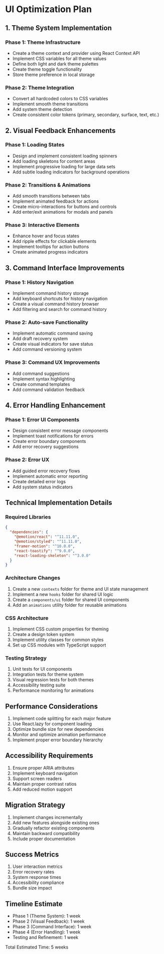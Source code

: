 # UI Optimization Plan

## 1. Theme System Implementation
### Phase 1: Theme Infrastructure
- Create a theme context and provider using React Context API
- Implement CSS variables for all theme values
- Define both light and dark theme palettes
- Create theme toggle functionality
- Store theme preference in local storage

### Phase 2: Theme Integration
- Convert all hardcoded colors to CSS variables
- Implement smooth theme transitions
- Add system theme detection
- Create consistent color tokens (primary, secondary, surface, text, etc.)

## 2. Visual Feedback Enhancements
### Phase 1: Loading States
- Design and implement consistent loading spinners
- Add loading skeletons for content areas
- Implement progressive loading for large data sets
- Add subtle loading indicators for background operations

### Phase 2: Transitions & Animations
- Add smooth transitions between tabs
- Implement animated feedback for actions
- Create micro-interactions for buttons and controls
- Add enter/exit animations for modals and panels

### Phase 3: Interactive Elements
- Enhance hover and focus states
- Add ripple effects for clickable elements
- Implement tooltips for action buttons
- Create animated progress indicators

## 3. Command Interface Improvements
### Phase 1: History Navigation
- Implement command history storage
- Add keyboard shortcuts for history navigation
- Create a visual command history browser
- Add filtering and search for command history

### Phase 2: Auto-save Functionality
- Implement automatic command saving
- Add draft recovery system
- Create visual indicators for save status
- Add command versioning system

### Phase 3: Command UX Improvements
- Add command suggestions
- Implement syntax highlighting
- Create command templates
- Add command validation feedback

## 4. Error Handling Enhancement
### Phase 1: Error UI Components
- Design consistent error message components
- Implement toast notifications for errors
- Create error boundary components
- Add error recovery suggestions

### Phase 2: Error UX
- Add guided error recovery flows
- Implement automatic error reporting
- Create detailed error logs
- Add system status indicators

## Technical Implementation Details

### Required Libraries
```json
{
  "dependencies": {
    "@emotion/react": "^11.11.0",
    "@emotion/styled": "^11.11.0",
    "framer-motion": "^10.0.0",
    "react-toastify": "^9.0.0",
    "react-loading-skeleton": "^3.0.0"
  }
}
```

### Architecture Changes
1. Create a new `contexts` folder for theme and UI state management
2. Implement a new `hooks` folder for shared UI logic
3. Create a `components/ui` folder for shared UI components
4. Add an `animations` utility folder for reusable animations

### CSS Architecture
1. Implement CSS custom properties for theming
2. Create a design token system
3. Implement utility classes for common styles
4. Set up CSS modules with TypeScript support

### Testing Strategy
1. Unit tests for UI components
2. Integration tests for theme system
3. Visual regression tests for both themes
4. Accessibility testing suite
5. Performance monitoring for animations

## Performance Considerations
1. Implement code splitting for each major feature
2. Use React.lazy for component loading
3. Optimize bundle size for new dependencies
4. Monitor and optimize animation performance
5. Implement proper error boundary hierarchy

## Accessibility Requirements
1. Ensure proper ARIA attributes
2. Implement keyboard navigation
3. Support screen readers
4. Maintain proper contrast ratios
5. Add reduced motion support

## Migration Strategy
1. Implement changes incrementally
2. Add new features alongside existing ones
3. Gradually refactor existing components
4. Maintain backward compatibility
5. Include proper documentation

## Success Metrics
1. User interaction metrics
2. Error recovery rates
3. System response times
4. Accessibility compliance
5. Bundle size impact

## Timeline Estimate
- Phase 1 (Theme System): 1 week
- Phase 2 (Visual Feedback): 1 week
- Phase 3 (Command Interface): 1 week
- Phase 4 (Error Handling): 1 week
- Testing and Refinement: 1 week

Total Estimated Time: 5 weeks